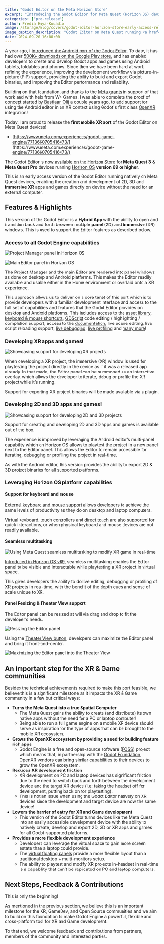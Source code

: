 ```yaml
---
title: "Godot Editor on the Meta Horizon Store"
excerpt: "Introducing the Godot Editor for Meta Quest (Horizon OS) devices"
categories: ["pre-release"]
author: Fredia Huya-Kouadio
image: /storage/blog/covers/godot-editor-horizon-store-early-access-release.webp
image_caption_description: "Godot Editor on Meta Quest running <a href='https://github.com/KenneyNL/Starter-Kit-3D-Platformer'>Kenney's Starter Kit 3D Platformer</a>"
date: 2024-09-20 16:00:00
---
```


A year ago, I [introduced the Android port of the Godot Editor](https://godotengine.org/article/android_godot_editor_play_store_beta_release/). To date, it has had over [500K+ downloads on the Google Play store](https://play.google.com/store/apps/details?id=org.godotengine.editor.v4), and has enabled developers to create and develop Godot apps and games using Android tablets, foldables and phones. Since then we have been hard at work refining the experience, improving the development workflow via picture-in-picture (PiP) support, providing the ability to build and export Godot binaries, and improving the Editor performance and reliability.

Building on that foundation, and thanks to the [Meta grants](https://godotengine.org/article/godot-engine-receiving-new-grant-meta-reality-labs/) in support of that work and with help from [W4 Games](https://www.w4games.com/), I was able to complete the proof of concept started by [Bastiaan Olij](https://github.com/BastiaanOlij) a couple years ago, to add support for using the Android editor in an XR context using Godot's first class  [OpenXR](https://www.khronos.org/openxr/) integration!

Today, I am proud to release the **first mobile XR port** of the Godot Editor on Meta Quest devices! 

* [https://www.meta.com/experiences/godot-game-engine/7713660705416473/](https://www.meta.com/experiences/godot-game-engine/7713660705416473/)

The Godot Editor is [now available on the Horizon Store](https://www.meta.com/experiences/godot-game-engine/7713660705416473/) for **Meta Quest 3** & **Meta Quest Pro** devices running [Horizon OS](https://www.meta.com/blog/quest/meta-horizon-os-open-hardware-ecosystem-asus-republic-gamers-lenovo-xbox/) **version 69 or higher**.

This is an early access version of the Godot Editor running natively on Meta Quest devices, enabling the creation and development of 2D, 3D and **immersive XR** apps and games directly on device without the need for an external computer.

## Features & Highlights

This version of the Godot Editor is a **Hybrid App** with the ability to open and transition back and forth between multiple **panel** (2D) and **immersive** (XR) windows. This is used to support the Editor features as described below.

### Access to all Godot Engine capabilities

![Project Manager panel in Horizon OS](/storage/blog/godot-editor-horizon-store-early-access-release/project_manager_panel.webp)

![Main Editor panel in Horizon OS](/storage/blog/godot-editor-horizon-store-early-access-release/main_editor_panel.webp)

The [Project Manager](https://docs.godotengine.org/en/stable/getting_started/introduction/first_look_at_the_editor.html#the-project-manager) and the main [Editor](https://docs.godotengine.org/en/stable/getting_started/introduction/first_look_at_the_editor.html#id1) are rendered into panel windows as done on desktop and Android platforms. This makes the Editor readily available and usable either in the Home environment or overlaid onto a XR experience.

This approach allows us to deliver on a core tenet of this port which is to provide developers with a familiar development interface and access to the full set of capabilities and features that the Godot Editor provides on desktop and Android platforms. This includes access to the [asset library](https://godotengine.org/asset-library/asset), [keyboard & mouse shortcuts](https://docs.godotengine.org/en/stable/tutorials/editor/default_key_mapping.html), [GDScript](https://docs.godotengine.org/en/stable/tutorials/scripting/gdscript/gdscript_basics.html) code editing / highlighting / completion support, access to the [documentation](https://docs.godotengine.org/en/stable/classes/index.html), live scene editing, live script reloading support, [live debugging](https://docs.godotengine.org/en/stable/tutorials/scripting/debug/overview_of_debugging_tools.html), [live profiling](https://docs.godotengine.org/en/stable/tutorials/scripting/debug/the_profiler.html) and [many more](https://godotengine.org/features/)!

### Developing XR apps and games!

![Showcasing support for developing XR projects](/storage/blog/godot-editor-horizon-store-early-access-release/developing_xr_game.gif)

When developing a XR project, the immersive (XR) window is used for playtesting the project directly in the device as if it was a released app already. In that mode, the Editor panel can be summoned as an interactive overlay, which allows the developer to iterate, debug or profile the XR project while it’s running.

Support for exporting XR project binaries will be made available via a plugin.


### Developing 2D and 3D apps and games!

![Showcasing support for developing 2D and 3D projects](/storage/blog/godot-editor-horizon-store-early-access-release/developing_3d_game_2.gif)

Support for creating and developing 2D and 3D apps and games is available out of the box.

The experience is improved by leveraging the Android editor’s multi-panel capability which on Horizon OS allows to playtest the project in a new panel next to the Editor panel. This allows the Editor to remain accessible for iterating, debugging or profiling the project in real-time.

As with the Android editor, this version provides the ability to export 2D & 3D project binaries for all supported platforms.

### Leveraging Horizon OS platform capabilities 

#### Support for keyboard and mouse

[External keyboard and mouse support](https://www.meta.com/help/quest/articles/headsets-and-accessories/meta-quest-accessories/tracked-keyboards-meta-quest/) allows developers to achieve the same levels of productivity as they do on desktop and laptop computers.

Virtual keyboard, touch controllers and [direct touch](https://www.meta.com/help/quest/articles/getting-started/getting-started-with-quest-3/direct-touch-meta-quest/) are also supported for quick interactions, or when physical keyboard and mouse devices are not readily available.

#### Seamless multitasking

![Using Meta Quest seamless multitasking to modify XR game in real-time](/storage/blog/godot-editor-horizon-store-early-access-release/xr_game_live_modifications.gif)

[Introduced in Horizon OS v69](https://www.uploadvr.com/seamless-multitasking-experimental-quest/), seamless multitasking enables the Editor panel to be visible and interactable while playtesting a XR project in virtual space.

This gives developers the ability to do live editing, debugging or profiling of XR projects in real-time, with the benefit of the depth cues and sense of scale unique to XR.

#### Panel Resizing & Theater View support

The Editor panel can be resized at will via drag and drop to fit the developer’s needs.

![Resizing the Editor panel](/storage/blog/godot-editor-horizon-store-early-access-release/resizing_editor_panel.gif)

Using the [Theater View button](https://www.meta.com/blog/quest/meta-quest-v67-update-new-window-layout-creator-content-horizon-feed/), developers can maximize the Editor panel and bring it front-and-center.

![Maximizing the Editor panel into the Theater View](/storage/blog/godot-editor-horizon-store-early-access-release/maximize_editor_in_theater_view.gif)

## An important step for the XR & Game communities 

Besides the technical achievements required to make this port feasible, we believe this is a significant milestone as it impacts the XR & Game community in a few but critical ways:

* **Turns the Meta Quest into a true Spatial Computer**
    * The Meta Quest gains the ability to create (and distribute) its own native apps without the need for a PC or laptop computer!
    * Being able to run a full game engine on a mobile XR device should serve as inspiration for the type of apps that can be brought to the mobile XR ecosystem.
* **Grows the OpenXR ecosystem by providing a seed for building feature rich apps**
    * Godot Engine is a free and open-source software ([FOSS](https://en.m.wikipedia.org/wiki/Free_and_open-source_software)) project which means that, in partnership with the [Godot Foundation](https://godot.foundation/), OpenXR vendors can bring similar capabilities to their devices to grow the OpenXR ecosystem.
* **Reduces XR development friction**
    * XR development on PC and laptop devices has significant friction due to the need to switch back and forth between the development device and the target XR device (i.e: taking the headset off for development, putting back on for playtesting).
    * This is not an issue when using the Godot Editor natively on XR devices since the development and target device are now the same device!
* **Lowers the barrier of entry for XR and Game development**
    * This version of the Godot Editor turns devices like the Meta Quest into an easily accessible development device with the ability to natively create, develop and export 2D, 3D or XR apps and games for all Godot-supported platforms.
* **Provides a more flexible development experience**
    * Developers can leverage the virtual space to gain more screen estate than a laptop could provide.
    * The [virtual floating panels](https://www.meta.com/blog/quest/meta-quest-v67-update-new-window-layout-creator-content-horizon-feed/) provide a more flexible layout than a traditional desktop + multi-monitors setup.
    * The ability to playtest and modify XR projects in-headset in real-time is a capability that can’t be replicated on PC and laptop computers.

## Next Steps, Feedback & Contributions

This is only the beginning! 

As mentioned in the previous section, we believe this is an important milestone for the XR, GameDev, and Open Source communities and we aim to build on this foundation to make Godot Engine a powerful, flexible and cross-platform tool for XR and Game development.

To that end, we welcome feedback and contributions from partners, members of the community and interested parties.